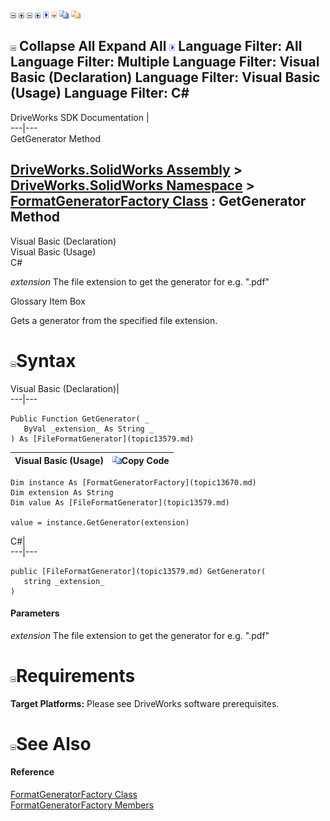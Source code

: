 ![](dotnetimages/collapse.gif) ![](dotnetimages/expand.gif) ![](dotnetimages/collapse.gif) ![](dotnetimages/expand.gif) ![](dotnetimages/drpdown.gif) ![](dotnetimages/drpdown_orange.gif) ![](dotnetimages/copycode.gif) ![](dotnetimages/copycodeHighlight.gif)

![](dotnetimages/collapse.gif) Collapse All Expand All ![](dotnetimages/drpdown.gif) Language Filter: All  Language Filter: Multiple  Language Filter: Visual Basic (Declaration) Language Filter: Visual Basic (Usage) Language Filter: C#  
---  
DriveWorks SDK Documentation  |   
---|---  
GetGenerator Method   
  
[DriveWorks.SolidWorks Assembly](topic13342.md) > [DriveWorks.SolidWorks Namespace](topic13345.md) > [FormatGeneratorFactory Class](topic13670.md) : GetGenerator Method  
---  
  
Visual Basic (Declaration)    
Visual Basic (Usage)    
C# 

_extension_
    The file extension to get the generator for e.g. ".pdf"

Glossary Item Box

Gets a generator from the specified file extension. 

# ![](dotnetimages/collapse.gif)Syntax

Visual Basic (Declaration)|   
---|---  
      
    
    Public Function GetGenerator( _
       ByVal _extension_ As String _
    ) As [FileFormatGenerator](topic13579.md)  
  
Visual Basic (Usage)| ![](dotnetimages/copycode.gif)Copy Code  
---|---  
      
    
    Dim instance As [FormatGeneratorFactory](topic13670.md)
    Dim extension As String
    Dim value As [FileFormatGenerator](topic13579.md)
     
    value = instance.GetGenerator(extension)  
  
C#|   
---|---  
      
    
    public [FileFormatGenerator](topic13579.md) GetGenerator( 
       string _extension_
    )  
  
#### Parameters

 _extension_
    The file extension to get the generator for e.g. ".pdf"

# ![](dotnetimages/collapse.gif)Requirements

**Target Platforms:** Please see DriveWorks software prerequisites.

# ![](dotnetimages/collapse.gif)See Also

#### Reference

[FormatGeneratorFactory Class](topic13670.md)   
[FormatGeneratorFactory Members](topic13671.md)


